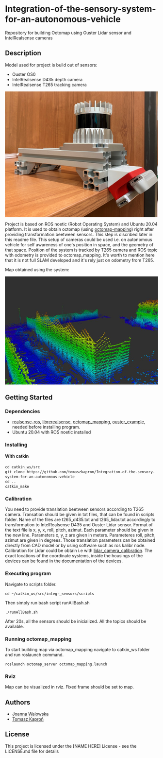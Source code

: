 # Integration-of-the-sensory-system-for-an-autonomous-vehicle
Repository for building Octomap using Ouster Lidar sensor and IntelRealsense cameras

## Description
Model used for project is build out of sensors:
* Ouster OS0
* IntelRealsense D435 depth camera
* IntelRealsense T265 tracking camera
<p align="center">
  <img src="model.JPG" width="650" img align="center">
</p>

Project is based on ROS noetic (Robot Operating System) and Ubuntu 20.04 platform. It is used to obtain octomap (using [octomap-mapping](https://github.com/OctoMap/octomap_mapping)) right after providing transformation beetween sensors. This step is discribed later in this readme file. This setup of cameras could be used i.e. on autonomous vehicle for self awareness of one's position in space, and the geometry of that space. Position of the system is tracked by T265 camera and ROS topic with odometry is provided to octomap_mapping. It's worth to mention here that it is not full SLAM developed and it's rely just on odometry from T265.

Map obtained using the system:
<p align="center">
  <img src="mapa.JPG" width="650" img align="center">
</p>

## Getting Started

### Dependencies
* [realsense-ros](https://github.com/IntelRealSense/realsense-ros), [librerealsense](https://github.com/IntelRealSense/librealsense), [octomap_mapping](https://github.com/OctoMap/octomap_mapping), [ouster_example](https://github.com/ouster-lidar/ouster_example), needed before installing program.
* Ubuntu 20.04 with ROS noetic installed

### Installing
#### With catkin
```
cd catkin_ws/src
git clone https://github.com/tomaszkapron/Integration-of-the-sensory-system-for-an-autonomous-vehicle
cd ..
catkin_make
```

### Calibration
You need to provide translation beetween sensors according to T265 camera. Transation should be given in txt files, that can be found in scripts folder. Name of the files are t265_d435.txt and t265_lidar.txt accordingly to transformation to IntelRealsense D435 and Ouster Lidar sensor. Format of the text file is x, y, x, roll, pitch, azimut. Each parameter should be given in the new line. Parameters x, y, z are given in meters. Parameteres roll, pitch, azimut are given in degrees.
Those translation parameters can be obtained directly from CAD model or by using software such as ros kalibr node. Calibration for Lidar could be obtain i.e with [lidar_camera_calibration](https://github.com/heethesh/lidar_camera_calibration). The exact locations of the coordinate systems, inside the housings of the devices can be found in the documentation of the devices.


### Executing program

Navigate to scripts folder.
```
cd ~/catkin_ws/src/integr_sensors/scripts
```
Then simply run bash script runAllBash.sh
```
./runAllBash.sh
```
After 20s, all the sensors should be inicialized. All the topics should be available.

### Running octomap_mapping
To start building map via octomap_mapping navigate to catkin_ws folder and run roslaunch command.
```
roslaunch octomap_server octomap_mapping.launch
```

### Rviz
Map can be visualized in rviz. Fixed frame should be set to map.

## Authors
* [Joanna Walowska](https://github.com/panchasan)
* [Tomasz Kaproń](https://github.com/tomaszkapron)

## License

This project is licensed under the [NAME HERE] License - see the LICENSE.md file for details

